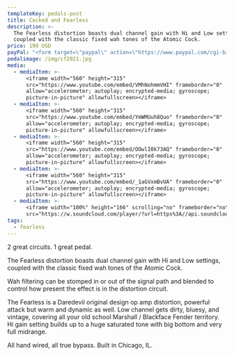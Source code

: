 ```yaml
---
templateKey: pedals-post
title: Cocked and Fearless
description: >-
  The Fearless distortion boasts dual channel gain with Hi and Low settings,
  coupled with the classic fixed wah tones of the Atomic Cock.
price: 199 USD
payPal: "<form target=\"paypal\" action=\"https://www.paypal.com/cgi-bin/webscr\" method=\"post\">\n<input type=\"hidden\" name=\"cmd\" value=\"_s-xclick\">\n<input type=\"hidden\" name=\"hosted_button_id\" value=\"2WCM6SMKH3CWC\">\n<table>\n<tr><td><input type=\"hidden\" name=\"on0\" value=\"Cocked and Fearless\">Cocked and Fearless</td></tr><tr><td><select name=\"os0\">\n\t<option value=\"Buy now\">Buy now $199.00 USD</option>\n</select> </td></tr>\n</table>\n<input type=\"hidden\" name=\"currency_code\" value=\"USD\">\n<input type=\"image\" src=\"https://www.paypalobjects.com/en_US/i/btn/btn_cart_LG.gif\" border=\"0\" name=\"submit\" alt=\"PayPal - The safer, easier way to pay online!\">\n<img alt=\"\" border=\"0\" src=\"https://www.paypalobjects.com/en_US/i/scr/pixel.gif\" width=\"1\" height=\"1\">\n</form>\n\n"
pedalimage: /img/cf2021.jpg
media:
  - mediaItem: >-
      <iframe width="560" height="315"
      src="https://www.youtube.com/embed/VMhNohmmVHI" frameborder="0"
      allow="accelerometer; autoplay; encrypted-media; gyroscope;
      picture-in-picture" allowfullscreen></iframe>
  - mediaItem: >-
      <iframe width="560" height="315"
      src="https://www.youtube.com/embed/YmWMUuh8Quo" frameborder="0"
      allow="accelerometer; autoplay; encrypted-media; gyroscope;
      picture-in-picture" allowfullscreen></iframe>
  - mediaItem: >-
      <iframe width="560" height="315"
      src="https://www.youtube.com/embed/OOwlI0k73AQ" frameborder="0"
      allow="accelerometer; autoplay; encrypted-media; gyroscope;
      picture-in-picture" allowfullscreen></iframe>
  - mediaItem: >-
      <iframe width="560" height="315"
      src="https://www.youtube.com/embed/_1aGVxmBvUA" frameborder="0"
      allow="accelerometer; autoplay; encrypted-media; gyroscope;
      picture-in-picture" allowfullscreen></iframe>
  - mediaItem: >-
      <iframe width="100%" height="166" scrolling="no" frameborder="no"
      src="https://w.soundcloud.com/player/?url=https%3A//api.soundcloud.com/tracks/454227891&amp;color=ff5500"></iframe>
tags:
  - fearless
---
```

2 great circuits. 1 great pedal.

The Fearless distortion boasts dual channel gain with Hi and Low settings, coupled with the classic fixed wah tones of the Atomic Cock.

Wah filtering can be stomped in or out of the signal path and blended to control how present the effect is in the distortion circuit.

The Fearless is a Daredevil original design op amp distortion, powerful attack but warm and dynamic as well. Low channel gets dirty, bluesy, and vintage, covering all your old school Marshall / Blackface Fender territory. Hi gain setting builds up to a huge saturated tone with big bottom and very full midrange.

All hand wired, all true bypass. Built in Chicago, IL.
